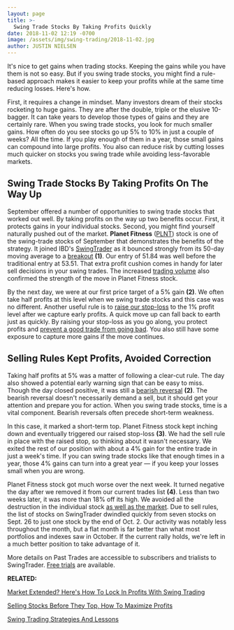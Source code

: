```yaml
---
layout: page
title: >-
  Swing Trade Stocks By Taking Profits Quickly
date: 2018-11-02 12:19 -0700
image: /assets/img/swing-trading/2018-11-02.jpg
author: JUSTIN NIELSEN
---
```






It's nice to get gains when trading stocks. Keeping the gains while you have them is not so easy. But if you swing trade stocks, you might find a rule-based approach makes it easier to keep your profits while at the same time reducing losses. Here's how.




First, it requires a change in mindset. Many investors dream of their stocks rocketing to huge gains. They are after the double, triple or the elusive 10-bagger. It can take years to develop those types of gains and they are certainly rare. When you swing trade stocks, you look for much smaller gains. How often do you see stocks go up 5% to 10% in just a couple of weeks? All the time. If you play enough of them in a year, those small gains can compound into large profits. You also can reduce risk by cutting losses much quicker on stocks you swing trade while avoiding less-favorable markets.


Swing Trade Stocks By Taking Profits On The Way Up
--------------------------------------------------


September offered a number of opportunities to swing trade stocks that worked out well. By taking profits on the way up two benefits occur. First, it protects gains in your individual stocks. Second, you might find yourself naturally pushed out of the market. **Planet Fitness** ([PLNT](https://research.investors.com/quote.aspx?symbol=PLNT)) stock is one of the swing-trade stocks of September that demonstrates the benefits of the strategy. It joined IBD's [SwingTrader](http://shop.investors.com/offer/splashresponsive.aspx?id=SwingTrader&src=A011LPH) as it bounced strongly from its 50-day moving average to a [breakout](https://www.investors.com/research/swing-trading/breakouts-buying-stocks-swing-trades/) **(1)**. Our entry of 51.84 was well before the traditional entry at 53.51. That extra profit cushion comes in handy for later sell decisions in your swing trades. The increased [trading volume](https://www.investors.com/research/swing-trading/volume-clues-complement-price-action-for-stocks/) also confirmed the strength of the move in Planet Fitness stock.


By the next day, we were at our first price target of a 5% gain **(2)**. We often take half profits at this level when we swing trade stocks and this case was no different. Another useful rule is to [raise our stop-loss](https://www.investors.com/research/swing-trading/a-rule-to-prevent-good-trades-from-going-bad/) to the 1% profit level after we capture early profits. A quick move up can fall back to earth just as quickly. By raising your stop-loss as you go along, you protect profits and [prevent a good trade from going bad](https://www.investors.com/research/swing-trading/a-rule-to-prevent-good-trades-from-going-bad/). You also still have some exposure to capture more gains if the move continues.


Selling Rules Kept Profits, Avoided Correction
----------------------------------------------


Taking half profits at 5% was a matter of following a clear-cut rule. The day also showed a potential early warning sign that can be easy to miss. Though the day closed positive, it was still a [bearish reversal](https://www.investors.com/research/swing-trading/bearish-reversal-days-swing-trade/) **(2)**. The bearish reversal doesn't necessarily demand a sell, but it should get your attention and prepare you for action. When you swing trade stocks, time is a vital component. Bearish reversals often precede short-term weakness.


In this case, it marked a short-term top. Planet Fitness stock kept inching down and eventually triggered our raised stop-loss **(3)**. We had the sell rule in place with the raised stop, so thinking about it wasn't necessary. We exited the rest of our position with about a 4% gain for the entire trade in just a week's time. If you can swing trade stocks like that enough times in a year, those 4% gains can turn into a great year — if you keep your losses small when you are wrong.


Planet Fitness stock got much worse over the next week. It turned negative the day after we removed it from our current trades list **(4)**. Less than two weeks later, it was more than 18% off its high. We avoided all the destruction in the individual stock [as well as the market](https://www.investors.com/research/swing-trading/stock-market-direction-bearish-market-outlook/). Due to sell rules, the list of stocks on SwingTrader dwindled quickly from seven stocks on Sept. 26 to just one stock by the end of Oct. 2. Our activity was notably less throughout the month, but a flat month is far better than what most portfolios and indexes saw in October. If the current rally holds, we're left in a much better position to take advantage of it.


More details on Past Trades are accessible to subscribers and trialists to SwingTrader. [Free trials](http://shop.investors.com/offer/splashresponsive.aspx?id=SwingTrader&src=A011LPH) are available.


**RELATED:**


[Market Extended? Here's How To Lock In Profits With Swing Trading](https://www.investors.com/research/swing-trading/take-profits-swing-trades-extended-market-westlake-chemical-stock/)


[Selling Stocks Before They Top, How To Maximize Profits](https://www.investors.com/research/swing-trading/selling-stocks-swing-trade-akamai-technologies/)


[Swing Trading Strategies And Lessons](https://www.investors.com/ibd-university/swing-trading/)




